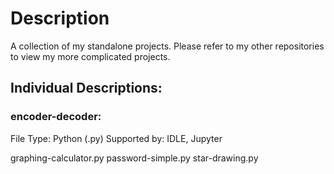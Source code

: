# Description
A collection of my standalone projects. Please refer to my other repositories to view my more complicated projects.

## Individual Descriptions:
### encoder-decoder:
File Type: Python (.py)
Supported by: IDLE, Jupyter


graphing-calculator.py
password-simple.py
star-drawing.py
